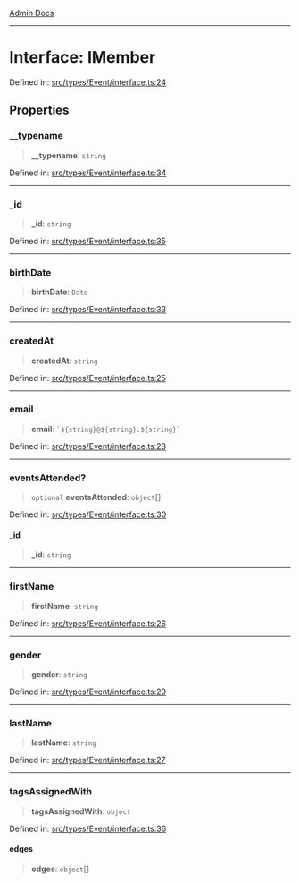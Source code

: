 [Admin Docs](/)

***

# Interface: IMember

Defined in: [src/types/Event/interface.ts:24](https://github.com/PalisadoesFoundation/talawa-admin/blob/main/src/types/Event/interface.ts#L24)

## Properties

### \_\_typename

> **\_\_typename**: `string`

Defined in: [src/types/Event/interface.ts:34](https://github.com/PalisadoesFoundation/talawa-admin/blob/main/src/types/Event/interface.ts#L34)

***

### \_id

> **\_id**: `string`

Defined in: [src/types/Event/interface.ts:35](https://github.com/PalisadoesFoundation/talawa-admin/blob/main/src/types/Event/interface.ts#L35)

***

### birthDate

> **birthDate**: `Date`

Defined in: [src/types/Event/interface.ts:33](https://github.com/PalisadoesFoundation/talawa-admin/blob/main/src/types/Event/interface.ts#L33)

***

### createdAt

> **createdAt**: `string`

Defined in: [src/types/Event/interface.ts:25](https://github.com/PalisadoesFoundation/talawa-admin/blob/main/src/types/Event/interface.ts#L25)

***

### email

> **email**: `` `${string}@${string}.${string}` ``

Defined in: [src/types/Event/interface.ts:28](https://github.com/PalisadoesFoundation/talawa-admin/blob/main/src/types/Event/interface.ts#L28)

***

### eventsAttended?

> `optional` **eventsAttended**: `object`[]

Defined in: [src/types/Event/interface.ts:30](https://github.com/PalisadoesFoundation/talawa-admin/blob/main/src/types/Event/interface.ts#L30)

#### \_id

> **\_id**: `string`

***

### firstName

> **firstName**: `string`

Defined in: [src/types/Event/interface.ts:26](https://github.com/PalisadoesFoundation/talawa-admin/blob/main/src/types/Event/interface.ts#L26)

***

### gender

> **gender**: `string`

Defined in: [src/types/Event/interface.ts:29](https://github.com/PalisadoesFoundation/talawa-admin/blob/main/src/types/Event/interface.ts#L29)

***

### lastName

> **lastName**: `string`

Defined in: [src/types/Event/interface.ts:27](https://github.com/PalisadoesFoundation/talawa-admin/blob/main/src/types/Event/interface.ts#L27)

***

### tagsAssignedWith

> **tagsAssignedWith**: `object`

Defined in: [src/types/Event/interface.ts:36](https://github.com/PalisadoesFoundation/talawa-admin/blob/main/src/types/Event/interface.ts#L36)

#### edges

> **edges**: `object`[]
